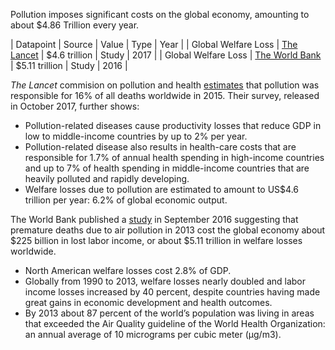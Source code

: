 Pollution imposes significant costs on the global economy, amounting to about $4.86 Trillion every year. 

| Datapoint | Source | Value | Type | Year | 
| Global Welfare Loss | [The Lancet](http://www.thelancet.com/pdfs/journals/lancet/PIIS0140-673617) | $4.6 trillion | Study | 2017 | 
| Global Welfare Loss | [The World Bank](http://documents.worldbank.org/curated/en/781521473177013155/pdf/108141-REVISED-Cost-of-PollutionWebCORRECTEDfile.pdf) | $5.11 trillion | Study | 2016 | 


*The Lancet* commision on pollution and health [estimates](http://www.thelancet.com/pdfs/journals/lancet/PIIS0140-6736(17)32345-0.pdf) that pollution was responsible for 16% of all deaths worldwide in 2015. Their survey, released in October 2017, further shows: 

* Pollution-related diseases cause productivity losses that reduce GDP in low to middle-income countries by up to 2% per year. 
* Pollution-related disease also results in health-care costs that are responsible for 1.7% of annual health spending in high-income countries and up to 7% of health spending in middle-income countries that are heavily polluted and rapidly developing. 
* Welfare losses due to pollution are estimated to amount to US$4.6 trillion per year: 6.2% of global economic output.

The World Bank published a [study](http://documents.worldbank.org/curated/en/781521473177013155/pdf/108141-REVISED-Cost-of-PollutionWebCORRECTEDfile.pdf) in September 2016 suggesting that premature deaths due to air pollution in 2013 cost the global economy about $225 billion in lost labor income, or about $5.11 trillion in welfare losses worldwide.

* North American welfare losses cost 2.8% of GDP.
* Globally from 1990 to 2013, welfare losses nearly doubled and labor income losses increased by 40 percent, despite countries having made great gains in economic development and health outcomes.
* By 2013 about 87 percent of the world’s population was living in areas that exceeded the Air Quality guideline of the World Health Organization: an annual average of 10 micrograms per cubic meter (µg/m3). 

